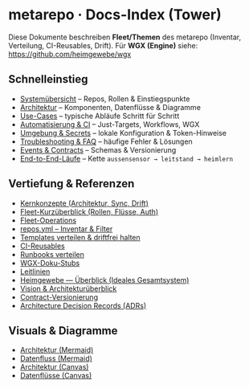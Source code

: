 # metarepo · Docs-Index (Tower)
Diese Dokumente beschreiben **Fleet/Themen** des metarepo (Inventar, Verteilung, CI-Reusables, Drift).
Für **WGX (Engine)** siehe: https://github.com/heimgewebe/wgx

## Schnelleinstieg
- [Systemübersicht](./system-overview.md) – Repos, Rollen & Einstiegspunkte
- [Architektur](./architecture.md) – Komponenten, Datenflüsse & Diagramme
- [Use-Cases](./use-cases.md) – typische Abläufe Schritt für Schritt
- [Automatisierung & CI](./automation.md) – Just-Targets, Workflows, WGX
- [Umgebung & Secrets](./environment.md) – lokale Konfiguration & Token-Hinweise
- [Troubleshooting & FAQ](./troubleshooting.md) – häufige Fehler & Lösungen
- [Events & Contracts](./contracts/index.md) – Schemas & Versionierung
- [End-to-End-Läufe](./e2e.md) – Kette `aussensensor → leitstand → heimlern`

## Vertiefung & Referenzen
- [Kernkonzepte (Architektur, Sync, Drift)](./konzept-kern.md)
- [Fleet-Kurzüberblick (Rollen, Flüsse, Auth)](./overview.md)
- [Fleet-Operations](./fleet.md)
- [repos.yml – Inventar & Filter](./repos.yml.md)
- [Templates verteilen & driftfrei halten](./templates.md)
- [CI-Reusables](./ci-reusables.md)
- [Runbooks verteilen](./runbooks.md)
- [WGX-Doku-Stubs](./wgx-stub.md)
- [Leitlinien](./leitlinien.md)
- [Heimgewebe — Überblick (Ideales Gesamtsystem)](./heimgewebe-gesamt.md)
- [Vision & Architekturüberblick](./vision.md)
- [Contract-Versionierung](./contract-versioning.md)
- [Architecture Decision Records (ADRs)](./adr/README.md)

## Visuals & Diagramme
- [Architektur (Mermaid)](./heimgewebe-architektur.mmd)
- [Datenfluss (Mermaid)](./heimgewebe-dataflow.mmd)
- [Architektur (Canvas)](./canvas/heimgewebe-architektur.canvas)
- [Datenflüsse (Canvas)](./canvas/heimgewebe-dataflow.canvas)
